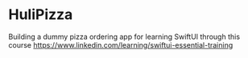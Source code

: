 # HuliPizza
Building a dummy pizza ordering app for learning SwiftUI through this course https://www.linkedin.com/learning/swiftui-essential-training
